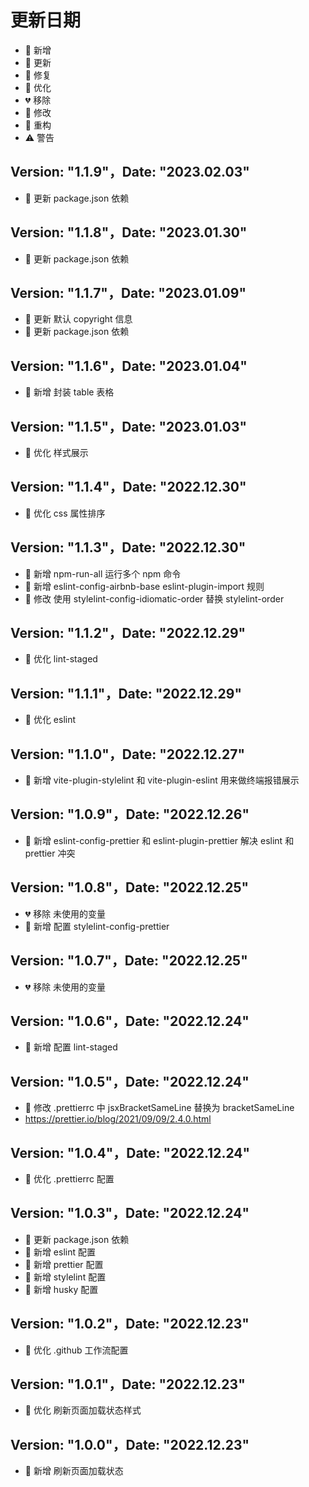 # 更新日期

-   🎉 新增
-   🌟 更新
-   🐞 修复
-   🎯 优化
-   💔 移除
-   🚧 修改
-   🌈 重构
-   ⚠️ 警告

## Version: "1.1.9"，Date: "2023.02.03"

-   🌟 更新 package.json 依赖

## Version: "1.1.8"，Date: "2023.01.30"

-   🌟 更新 package.json 依赖

## Version: "1.1.7"，Date: "2023.01.09"

-   🌟 更新 默认 copyright 信息
-   🌟 更新 package.json 依赖

## Version: "1.1.6"，Date: "2023.01.04"

-   🎉 新增 封装 table 表格

## Version: "1.1.5"，Date: "2023.01.03"

-   🎯 优化 样式展示

## Version: "1.1.4"，Date: "2022.12.30"

-   🎯 优化 css 属性排序

## Version: "1.1.3"，Date: "2022.12.30"

-   🎉 新增 npm-run-all 运行多个 npm 命令
-   🎉 新增 eslint-config-airbnb-base eslint-plugin-import 规则
-   🚧 修改 使用 stylelint-config-idiomatic-order 替换 stylelint-order

## Version: "1.1.2"，Date: "2022.12.29"

-   🎯 优化 lint-staged

## Version: "1.1.1"，Date: "2022.12.29"

-   🎯 优化 eslint

## Version: "1.1.0"，Date: "2022.12.27"

-   🎉 新增 vite-plugin-stylelint 和 vite-plugin-eslint 用来做终端报错展示

## Version: "1.0.9"，Date: "2022.12.26"

-   🎉 新增 eslint-config-prettier 和 eslint-plugin-prettier 解决 eslint 和 prettier 冲突

## Version: "1.0.8"，Date: "2022.12.25"

-   💔 移除 未使用的变量
-   🎉 新增 配置 stylelint-config-prettier

## Version: "1.0.7"，Date: "2022.12.25"

-   💔 移除 未使用的变量

## Version: "1.0.6"，Date: "2022.12.24"

-   🎉 新增 配置 lint-staged

## Version: "1.0.5"，Date: "2022.12.24"

-   🚧 修改 .prettierrc 中 jsxBracketSameLine 替换为 bracketSameLine
-   https://prettier.io/blog/2021/09/09/2.4.0.html

## Version: "1.0.4"，Date: "2022.12.24"

-   🎯 优化 .prettierrc 配置

## Version: "1.0.3"，Date: "2022.12.24"

-   🌟 更新 package.json 依赖
-   🎉 新增 eslint 配置
-   🎉 新增 prettier 配置
-   🎉 新增 stylelint 配置
-   🎉 新增 husky 配置

## Version: "1.0.2"，Date: "2022.12.23"

-   🎯 优化 .github 工作流配置

## Version: "1.0.1"，Date: "2022.12.23"

-   🎯 优化 刷新页面加载状态样式

## Version: "1.0.0"，Date: "2022.12.23"

-   🎉 新增 刷新页面加载状态

